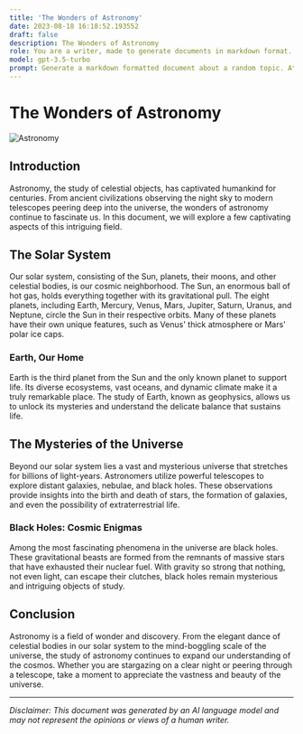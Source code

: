 ```yaml
---
title: 'The Wonders of Astronomy'
date: 2023-08-18 16:18:52.193552
draft: false
description: The Wonders of Astronomy
role: You are a writer, made to generate documents in markdown format. It is very important that all of the documents you generate are in valid markdown format.
model: gpt-3.5-turbo
prompt: Generate a markdown formatted document about a random topic. At the bottom, include a disclaimer explaining that the document was generated by you. The first line of the document should be the title. Make sure that the entire document is in proper markdown format, using a mix of various tags to make the document visually appealing.
---
```


# The Wonders of Astronomy

![Astronomy](https://images.unsplash.com/photo-1556823251-56fccde20036?ixlib=rb-1.2.1&auto=format&fit=crop&w=1350&q=80)

## Introduction

Astronomy, the study of celestial objects, has captivated humankind for centuries. From ancient civilizations observing the night sky to modern telescopes peering deep into the universe, the wonders of astronomy continue to fascinate us. In this document, we will explore a few captivating aspects of this intriguing field.

## The Solar System

Our solar system, consisting of the Sun, planets, their moons, and other celestial bodies, is our cosmic neighborhood. The Sun, an enormous ball of hot gas, holds everything together with its gravitational pull. The eight planets, including Earth, Mercury, Venus, Mars, Jupiter, Saturn, Uranus, and Neptune, circle the Sun in their respective orbits. Many of these planets have their own unique features, such as Venus' thick atmosphere or Mars' polar ice caps.

### Earth, Our Home

Earth is the third planet from the Sun and the only known planet to support life. Its diverse ecosystems, vast oceans, and dynamic climate make it a truly remarkable place. The study of Earth, known as geophysics, allows us to unlock its mysteries and understand the delicate balance that sustains life.

## The Mysteries of the Universe

Beyond our solar system lies a vast and mysterious universe that stretches for billions of light-years. Astronomers utilize powerful telescopes to explore distant galaxies, nebulae, and black holes. These observations provide insights into the birth and death of stars, the formation of galaxies, and even the possibility of extraterrestrial life.

### Black Holes: Cosmic Enigmas

Among the most fascinating phenomena in the universe are black holes. These gravitational beasts are formed from the remnants of massive stars that have exhausted their nuclear fuel. With gravity so strong that nothing, not even light, can escape their clutches, black holes remain mysterious and intriguing objects of study.

## Conclusion

Astronomy is a field of wonder and discovery. From the elegant dance of celestial bodies in our solar system to the mind-boggling scale of the universe, the study of astronomy continues to expand our understanding of the cosmos. Whether you are stargazing on a clear night or peering through a telescope, take a moment to appreciate the vastness and beauty of the universe.

***

*Disclaimer: This document was generated by an AI language model and may not represent the opinions or views of a human writer.*